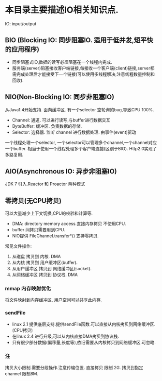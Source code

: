 # 本目录主要描述IO相关知识点.
IO: input/output

## BIO (Blocking IO: 同步阻塞IO. 适用于低并发,短平快的应用程序)
* 同步阻塞式IO,数据的读写必须阻塞在一个线程内完成. 
* 服务端(server)阻塞接收客户端链接,每接收一个客户端(client)链接,server都需完成处理后才能接受下一个链接(可以使用多线程解决,注意线程数量控制和回收).


## NIO(Non-Blocking IO: 同步非阻塞IO)
从Java1.4开始支持. 面向缓冲区.
有一个selector 空轮询的bug,导致CPU 100%.
* Channel: 通道. 可以进行读写,与buffer进行数据交互
* ByteBuffer: 缓冲区. 负责数据的存储.
* Selector: 选择器. 监听 channel 进行数据处理. 由事件(event)驱动

一个线程处理一个selector, 一个selector可以管理多个channel,一个channel对应一个buffer.
相当于使用一个线程处理多个客户端连接(区别于BIO).
Http2.0实现了多路复用.

## AIO(Asynchronous IO: 异步非阻塞IO)
JDK 7 引入.Reactor 和 Proactor 两种模式



## 零拷贝(无CPU拷贝)
可以大量减少上下文切换,CPU的校验和计算等.
* DMA: directory memory access.直接内存拷贝 不使用CPU.
* buffer 间拷贝需要用到CPU.
* NIO提供 FileChannel.transfer*() 支持零拷贝.

常见文件操作:
1. 从磁盘 拷贝到 内核. DMA
2. 从内核 拷贝到 用户缓冲区(buffer).
3. 从用户缓冲区 拷贝到 网络缓冲区(socket).
4. 从网络缓冲区 拷贝到 协议栈. DMA

### mmap 内存映射优化
将文件映射到内存缓冲区, 用户空间可以共享此内存. 
### sendFile 
* linux 2.1 提供底层支持.提供sendFile函数.可以直接从内核拷贝到网络缓冲区.(CPU拷贝)
* 在linux 2.4 进行升级,可以从内核直接DMA拷贝到协议栈.
* 只有很少部分数据(偏移量,长度等),依旧需要从内核拷贝到网络缓冲区.可忽略.
### 注
拷贝大小限制.需要分段操作.注意传输位置.
直接拷贝 限制 2G.
拷贝到指定channel  限制8M.